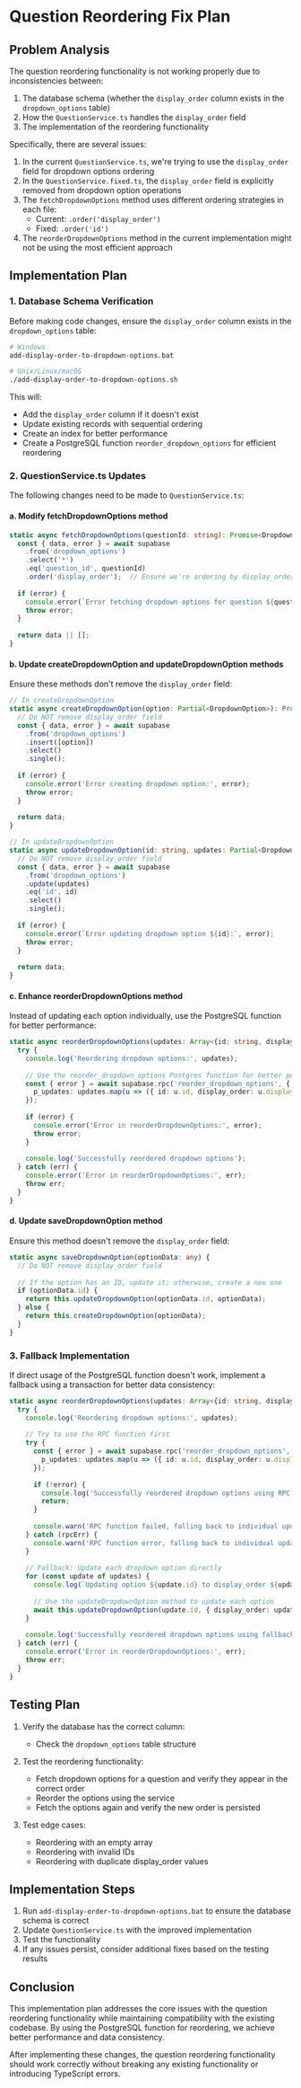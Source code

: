 # Question Reordering Fix Plan

## Problem Analysis

The question reordering functionality is not working properly due to inconsistencies between:
1. The database schema (whether the `display_order` column exists in the `dropdown_options` table)
2. How the `QuestionService.ts` handles the `display_order` field
3. The implementation of the reordering functionality

Specifically, there are several issues:

1. In the current `QuestionService.ts`, we're trying to use the `display_order` field for dropdown options ordering
2. In the `QuestionService.fixed.ts`, the `display_order` field is explicitly removed from dropdown option operations
3. The `fetchDropdownOptions` method uses different ordering strategies in each file:
   - Current: `.order('display_order')`
   - Fixed: `.order('id')`
4. The `reorderDropdownOptions` method in the current implementation might not be using the most efficient approach

## Implementation Plan

### 1. Database Schema Verification

Before making code changes, ensure the `display_order` column exists in the `dropdown_options` table:

```bash
# Windows
add-display-order-to-dropdown-options.bat

# Unix/Linux/macOS
./add-display-order-to-dropdown-options.sh
```

This will:
- Add the `display_order` column if it doesn't exist
- Update existing records with sequential ordering
- Create an index for better performance
- Create a PostgreSQL function `reorder_dropdown_options` for efficient reordering

### 2. QuestionService.ts Updates

The following changes need to be made to `QuestionService.ts`:

#### a. Modify fetchDropdownOptions method

```typescript
static async fetchDropdownOptions(questionId: string): Promise<DropdownOption[]> {
  const { data, error } = await supabase
    .from('dropdown_options')
    .select('*')
    .eq('question_id', questionId)
    .order('display_order');  // Ensure we're ordering by display_order
  
  if (error) {
    console.error(`Error fetching dropdown options for question ${questionId}:`, error);
    throw error;
  }
  
  return data || [];
}
```

#### b. Update createDropdownOption and updateDropdownOption methods

Ensure these methods don't remove the `display_order` field:

```typescript
// In createDropdownOption
static async createDropdownOption(option: Partial<DropdownOption>): Promise<DropdownOption> {
  // Do NOT remove display_order field
  const { data, error } = await supabase
    .from('dropdown_options')
    .insert([option])
    .select()
    .single();
  
  if (error) {
    console.error('Error creating dropdown option:', error);
    throw error;
  }
  
  return data;
}

// In updateDropdownOption
static async updateDropdownOption(id: string, updates: Partial<DropdownOption>): Promise<DropdownOption> {
  // Do NOT remove display_order field
  const { data, error } = await supabase
    .from('dropdown_options')
    .update(updates)
    .eq('id', id)
    .select()
    .single();
  
  if (error) {
    console.error(`Error updating dropdown option ${id}:`, error);
    throw error;
  }
  
  return data;
}
```

#### c. Enhance reorderDropdownOptions method

Instead of updating each option individually, use the PostgreSQL function for better performance:

```typescript
static async reorderDropdownOptions(updates: Array<{id: string, display_order: number}>): Promise<void> {
  try {
    console.log('Reordering dropdown options:', updates);
    
    // Use the reorder_dropdown_options Postgres function for better performance
    const { error } = await supabase.rpc('reorder_dropdown_options', { 
      p_updates: updates.map(u => ({ id: u.id, display_order: u.display_order }))
    });
    
    if (error) {
      console.error('Error in reorderDropdownOptions:', error);
      throw error;
    }
    
    console.log('Successfully reordered dropdown options');
  } catch (err) {
    console.error('Error in reorderDropdownOptions:', err);
    throw err;
  }
}
```

#### d. Update saveDropdownOption method

Ensure this method doesn't remove the `display_order` field:

```typescript
static async saveDropdownOption(optionData: any) {
  // Do NOT remove display_order field
  
  // If the option has an ID, update it; otherwise, create a new one
  if (optionData.id) {
    return this.updateDropdownOption(optionData.id, optionData);
  } else {
    return this.createDropdownOption(optionData);
  }
}
```

### 3. Fallback Implementation

If direct usage of the PostgreSQL function doesn't work, implement a fallback using a transaction for better data consistency:

```typescript
static async reorderDropdownOptions(updates: Array<{id: string, display_order: number}>): Promise<void> {
  try {
    console.log('Reordering dropdown options:', updates);
    
    // Try to use the RPC function first
    try {
      const { error } = await supabase.rpc('reorder_dropdown_options', { 
        p_updates: updates.map(u => ({ id: u.id, display_order: u.display_order }))
      });
      
      if (!error) {
        console.log('Successfully reordered dropdown options using RPC function');
        return;
      }
      
      console.warn('RPC function failed, falling back to individual updates:', error);
    } catch (rpcErr) {
      console.warn('RPC function error, falling back to individual updates:', rpcErr);
    }
    
    // Fallback: Update each dropdown option directly
    for (const update of updates) {
      console.log(`Updating option ${update.id} to display_order ${update.display_order}`);
      
      // Use the updateDropdownOption method to update each option
      await this.updateDropdownOption(update.id, { display_order: update.display_order });
    }
    
    console.log('Successfully reordered dropdown options using fallback method');
  } catch (err) {
    console.error('Error in reorderDropdownOptions:', err);
    throw err;
  }
}
```

## Testing Plan

1. Verify the database has the correct column:
   - Check the `dropdown_options` table structure

2. Test the reordering functionality:
   - Fetch dropdown options for a question and verify they appear in the correct order
   - Reorder the options using the service
   - Fetch the options again and verify the new order is persisted

3. Test edge cases:
   - Reordering with an empty array
   - Reordering with invalid IDs
   - Reordering with duplicate display_order values

## Implementation Steps

1. Run `add-display-order-to-dropdown-options.bat` to ensure the database schema is correct
2. Update `QuestionService.ts` with the improved implementation
3. Test the functionality
4. If any issues persist, consider additional fixes based on the testing results

## Conclusion

This implementation plan addresses the core issues with the question reordering functionality while maintaining compatibility with the existing codebase. By using the PostgreSQL function for reordering, we achieve better performance and data consistency.

After implementing these changes, the question reordering functionality should work correctly without breaking any existing functionality or introducing TypeScript errors.